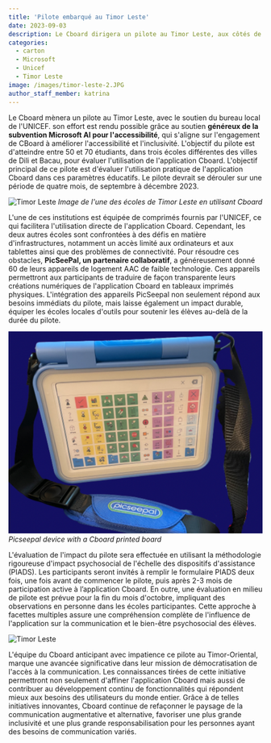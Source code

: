 ```yaml
---
title: 'Pilote embarqué au Timor Leste'
date: 2023-09-03
description: Le Cboard dirigera un pilote au Timor Leste, aux côtés de l'équipe locale de l'UNICEF Timor este .
categories:
  - carton
  - Microsoft
  - Unicef
  - Timor Leste
image: /images/timor-leste-2.JPG
author_staff_member: katrina
---
```


Le Cboard mènera un pilote au Timor Leste, avec le soutien du bureau local de l'UNICEF. son effort est rendu possible grâce au soutien **généreux de la subvention Microsoft AI pour l'accessibilité**, qui s'aligne sur l'engagement de CBoard à améliorer l'accessibilité et l'inclusivité. L'objectif du pilote est d'atteindre entre 50 et 70 étudiants, dans trois écoles différentes des villes de Dili et Bacau, pour évaluer l'utilisation de l'application Cboard. L'objectif principal de ce pilote est d'évaluer l'utilisation pratique de l'application Cboard dans ces paramètres éducatifs. Le pilote devrait se dérouler sur une période de quatre mois, de septembre à décembre 2023.

![Timor Leste](/images/timor-leste-1.JPG) *Image de l'une des écoles de Timor Leste en utilisant Cboard*

L'une de ces institutions est équipée de comprimés fournis par l'UNICEF, ce qui facilitera l'utilisation directe de l'application Cboard. Cependant, les deux autres écoles sont confrontées à des défis en matière d'infrastructures, notamment un accès limité aux ordinateurs et aux tablettes ainsi que des problèmes de connectivité. Pour résoudre ces obstacles, **PicSeePal, un partenaire collaboratif**, a généreusement donné 60 de leurs appareils de logement AAC de faible technologie. Ces appareils permettront aux participants de traduire de façon transparente leurs créations numériques de l'application Cboard en tableaux imprimés physiques. L'intégration des appareils PicSeepal non seulement répond aux besoins immédiats du pilote, mais laisse également un impact durable, équiper les écoles locales d'outils pour soutenir les élèves au-delà de la durée du pilote.

![Picseepal et Cboard](/images/picseepal.png) *Picseepal device with a Cboard printed board*

L'évaluation de l'impact du pilote sera effectuée en utilisant la méthodologie rigoureuse d'impact psychosocial de l'échelle des dispositifs d'assistance (PIADS). Les participants seront invités à remplir le formulaire PIADS deux fois, une fois avant de commencer le pilote, puis après 2-3 mois de participation active à l’application Cboard. En outre, une évaluation en milieu de pilote est prévue pour la fin du mois d'octobre, impliquant des observations en personne dans les écoles participantes. Cette approche à facettes multiples assure une compréhension complète de l'influence de l'application sur la communication et le bien-être psychosocial des élèves.

![Timor Leste](/images/timor-leste-3.JPG)

L'équipe du Cboard anticipant avec impatience ce pilote au Timor-Oriental, marque une avancée significative dans leur mission de démocratisation de l'accès à la communication. Les connaissances tirées de cette initiative permettront non seulement d'affiner l'application Cboard mais aussi de contribuer au développement continu de fonctionnalités qui répondent mieux aux besoins des utilisateurs du monde entier. Grâce à de telles initiatives innovantes, Cboard continue de refaçonner le paysage de la communication augmentative et alternative, favoriser une plus grande inclusivité et une plus grande responsabilisation pour les personnes ayant des besoins de communication variés.
